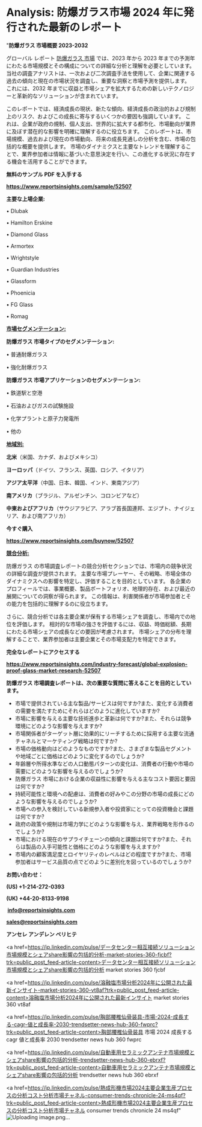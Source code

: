 # Analysis: 防爆ガラス市場 2024 年に発行された最新のレポート

"<strong>防爆ガラス 市場概要 2023-2032</strong>

グローバル レポート <a href=https://www.reportsinsights.com/sample/52507>防爆ガラス 市場</a> では、2023 年から 2023 年までの予測年にわたる市場規模とその構成についての詳細な分析と理解を必要としています。 当社の調査アナリストは、一次および二次調査手法を使用して、企業に関連する過去の傾向と現在の市場状況を調査し、重要な洞察と市場予測を提供します。 これには、2032 年までに収益と市場シェアを拡大​​するための新しいテクノロジーと革新的なソリューションが含まれています。

このレポートでは、経済成長の現状、新たな傾向、経済成長の政治的および規制上のリスク、およびこの成長に寄与するいくつかの要因も強調しています。 これは、企業が政府の規制、個人支出、世界的に拡大する都市化、市場動向が業界に及ぼす潜在的な影響を明確に理解するのに役立ちます。 このレポートは、市場規模、過去および現在の市場動向、将来の成長見通しの分析を含む、市場の包括的な概要を提供します。 市場のダイナミクスと主要なトレンドを理解することで、業界参加者は情報に基づいた意思決定を行い、この進化する状況に存在する機会を活用することができます。

<strong><b>無料のサンプル PDF を入手する</b></strong>

<a href=https://www.reportsinsights.com/sample/52507><strong><u>https://www.reportsinsights.com/sample/52507</u></strong></a>

<strong>主要な上場企業:</strong>

• Dlubak

• Hamilton Erskine

• Diamond Glass

• Armortex

• Wrightstyle

• Guardian Industries

• Glassform

• Phoenicia

• FG Glass

• Romag

<strong><u>市場セグメンテーション</u></strong><strong><u>:</u></strong>

<strong>防爆ガラス 市場タイプのセグメンテーション:</strong>

• 普通耐爆ガラス

• 強化耐爆ガラス

<strong>防爆ガラス 市場アプリケーションのセグメンテーション:</strong>

• 鉄道駅と空港

• 石油およびガスの試験施設

• 化学プラントと原子力発電所

• 他の

<strong><u>地域別</u></strong><strong><u>:</u></strong>

<strong>北米</strong>（米国、カナダ、およびメキシコ）

<strong>ヨーロッパ</strong>（ドイツ、フランス、英国、ロシア、イタリア）

<strong>アジア太平洋</strong>（中国、日本、韓国、インド、東南アジア）

<strong>南アメリカ</strong>（ブラジル、アルゼンチン、コロンビアなど）

<strong>中東およびアフリカ</strong>（サウジアラビア、アラブ首長国連邦、エジプト、ナイジェリア、および南アフリカ）

<strong>今すぐ購入</strong>

<a href=https://www.reportsinsights.com/buynow/52507><strong><u>https://www.reportsinsights.com/buynow/52507</u></strong></a>

<strong><u>競合分析:</u></strong>

防爆ガラス の市場調査レポートの競合分析セクションでは、市場内の競争状況の詳細な調査が提供されます。 主要な市場プレーヤー、その戦略、市場全体のダイナミクスへの影響を特定し、評価することを目的としています。 各企業のプロフィールでは、事業概要、製品ポートフォリオ、地理的存在、および最近の展開についての洞察が得られます。 この情報は、利害関係者が市場参加者とその能力を包括的に理解するのに役立ちます。

さらに、競合分析では各主要企業が保有する市場シェアを調査し、市場内での地位を評価します。 相対的な市場の強さを評価するには、収益、時価総額、長期にわたる市場シェアの成長などの要因が考慮されます。 市場シェアの分布を理解することで、業界参加者は主要企業とその市場支配力を特定できます。

<strong>完全なレポートにアクセスする</strong>

<a href=https://www.reportsinsights.com/industry-forecast/global-explosion-proof-glass-market-research-52507><strong><u><b>https://www.reportsinsights.com/industry-forecast/global-explosion-proof-glass-market-research-52507</b></u></strong></a>

<strong><b>防爆ガラス 市場調査レポートは、次の重要な質問に答えることを目的としています。</b></strong>
<ul>
  <li>市場で提供されている主な製品/サービスは何ですか?また、変化する消費者の需要を満たすためにそれらはどのように進化していますか?</li>
  <li>市場に影響を与える主要な技術進歩と革新は何ですか?また、それらは競争環境にどのような影響を与えますか?</li>
  <li>市場関係者がターゲット層に効果的にリーチするために採用する主要な流通チャネルとマーケティング戦略は何ですか?</li>
  <li>市場の価格動向はどのようなものですか?また、さまざまな製品セグメントや地域ごとに価格はどのように変化するのでしょうか?</li>
  <li>年齢層や所得水準などの人口動態パターンの変化は、消費者の行動や市場の需要にどのような影響を与えるのでしょうか?</li>
  <li>防爆ガラス 市場における企業の収益性に影響を与える主なコスト要因と要因は何ですか?</li>
  <li>持続可能性と環境への配慮は、消費者の好みやこの分野の市場の成長にどのような影響を与えるのでしょうか?</li>
  <li>市場への参入を検討している新規参入者や投資家にとっての投資機会と課題は何ですか?</li>
  <li>政府の政策や規制は市場力学にどのような影響を与え、業界戦略を形作るのでしょうか?</li>
  <li>市場における現在のサプライチェーンの傾向と課題は何ですか?また、それらは製品の入手可能性と価格にどのような影響を与えますか?</li>
  <li>市場内の顧客満足度とロイヤリティのレベルはどの程度ですか?また、市場参加者はサービス品質の点でどのように差別化を図っているのでしょうか?</li>
</ul>
<strong>お問い合わせ：</strong>

<strong>(US) +1-214-272-0393</strong>

<strong>(UK) +44-20-8133-9198</strong>

<strong> </strong><a href=info@reportsinsights.com><strong><u>info@reportsinsights.com</u></strong></a>

<a href=sales@reportsinsights.com><strong><u>sales@reportsinsights.com</u></strong></a>

<strong>アンセレ アンデレン ベリヒテ</strong>

<a href=https://jp.linkedin.com/pulse/データセンター相互接続ソリューション市場規模とシェアshare影響の包括的分析-market-stories-360-fjcbf?trk=public_post_feed-article-content>データセンター相互接続ソリューション市場規模とシェアshare影響の包括的分析 market stories 360 fjcbf</a>

<a href=https://jp.linkedin.com/pulse/溶融塩市場分析2024年に公開された最新インサイト-market-stories-360-vt8af?trk=public_post_feed-article-content>溶融塩市場分析2024年に公開された最新インサイト market stories 360 vt8af</a>

<a href=https://jp.linkedin.com/pulse/胸部腰椎仙骨装具-市場-2024-成長する-cagr-値と成長率-2030-trendsetter-news-hub-360-fwprc?trk=public_post_feed-article-content>胸部腰椎仙骨装具 市場 2024 成長する cagr 値と成長率 2030 trendsetter news hub 360 fwprc</a>

<a href=https://jp.linkedin.com/pulse/自動車用セラミックアンテナ市場規模とシェアshare影響の包括的分析-trendsetter-news-hub-360-ebrxf?trk=public_post_feed-article-content>自動車用セラミックアンテナ市場規模とシェアshare影響の包括的分析 trendsetter news hub 360 ebrxf</a>

<a href=https://jp.linkedin.com/pulse/熱成形機市場2024主要企業生産プロセスの分析コスト分析市場チャネル-consumer-trends-chronicle-24-ms4qf?trk=public_post_feed-article-content>熱成形機市場2024主要企業生産プロセスの分析コスト分析市場チャネル consumer trends chronicle 24 ms4qf</a>"
![Uploading image.png…]()
